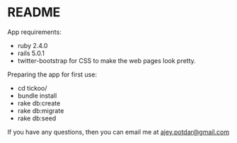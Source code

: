 # README

App requirements:

* ruby 2.4.0
* rails 5.0.1
* twitter-bootstrap for CSS to make the web pages look pretty.

Preparing the app for first use:

* cd tickoo/
* bundle install
* rake db:create
* rake db:migrate
* rake db:seed

If you have any questions, then you can email me at ajey.potdar@gmail.com